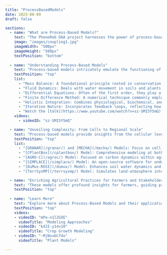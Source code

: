 ```yaml
---
title: "ProcessBasedModels"
date: 2023-08-09
draft: false

sections:  
  - name: "What are Process-Based Models?"
    text: "The PhenoRob DAA project harnesses the power of process-based models to revolutionize the field of agronomy. Process-based models are sophisticated mathematical tools used in agriculture to simulate the intricate interplay of biological, physical, and chemical processes within complex systems. These models provide a digital representation of how plants interact with their environment, incorporating factors like temperature, water availability, nutrients, and more. Unlike simple observations, they delve deep into the underlying mechanisms, allowing us to understand and predict how crops respond to varying conditions." 
    image: "images/coupling1.jpg"
    imageWidth: "500px"
    imageHeight: "500px"
    textPosition: "bottom"
    
  - name: "Understanding Process-Based Models"
    text: "Process-based models intricately emulate the functioning of agricultural systems, incorporating the dynamic relationships between various components and reflecting real-world complexity. They integrate the biological, physical, and chemical processes that govern plant growth, considering both current and historical conditions. Feedback loops iterate between processes, enabling predictions of crop reactions under various scenarios, testing management strategies, and gaining insights. These models are underpinned by several mathematical and operational concepts, including:"
    textPosition: "top"
    list:
      - "Mass Balance: A foundational principle rooted in conservation laws, tracking the flow of substances like water and nutrients."
      - "Fluid Dynamics: Deals with water movement in soils and plants, using equations like Darcy's law and Richards' equation."
      - "Differential Equations: Often of the first order, they play a crucial role in the temporal evolution of agricultural processes."
      - "Finite Difference Method: A numerical technique commonly employed to solve differential equations by discretizing time and space."
      - "Holistic Integration: Combines physiological, biochemical, and environmental variables, creating a comprehensive view of plant behavior."
      - "Iterative Nature: Incorporates feedback loops, reflecting how past stress events influence a plant's future responses."
      - "Watch the [talk](https://www.youtube.com/watch?v=sz-SMI5Y5mQ) by Prof. Frank Ewert on crop modeling:"
    videos:
      - videoID: "sz-SMI5Y5mQ"

  - name: "Unveiling Complexity: From Cells to Regional Scale"
    text: "Process-based models provide insights from the cellular level to vast regional landscapes. They offer unique perspectives across scales, from biochemical intricacies within cells to broad agricultural system impacts. Various models developed within the Phenorob partner institutions, such as [GRANAR](/granar/), [MECHA](/mecha/), [CPlantBox](/cplantbox/), [AGRO-C](/agroc/), [SIMPLACE](/simplace/), [DuMux-ROSI](/dumux/), and [TerrSysMP](/terrsysmp/), cater to different scales and focuses, providing a comprehensive understanding."
    textPosition: "top"
    list:
      - "[GRANAR](/granar/) and [MECHA](/mecha/) Models: Focus on cell-level granular processes and mechanical phenomena."
      - "[CPlantBox](/cplantbox/) Model: Comprehensive modeling at both root and shoot levels."
      - "[AGRO-C](/agroc/) Model: Focused on carbon dynamics within agricultural soil."
      - "[SIMPLACE](/simplace/) Model: An open-source software for understanding interactions among crops, soil, and climate."
      - "[DuMux-ROSI](/dumux/) Model: Enhances soil water dynamics and root-soil interactions."
      - "[TerrSysMP](/terrsysmp/) Model: Simulates land-atmosphere interactions."

  - name: "Enriching Agricultural Practices for Farmers and Stakeholders"
    text: "These models offer profound insights for farmers, guiding precision agriculture practices such as optimizing resource allocation, planting times, irrigation schedules, and fertilizer rates. Stakeholders and investors can evaluate potential risks and returns of agricultural investments, analyze various scenarios, assess climate change impacts, and estimate future crop yields."
    textPosition: "top"
  
  - name: "Learn More"
    text: "Explore more about Process-Based Models and their applications with these insightful videos:"
    textPosition: "top"
    videos: 
    - videoID: "mPo-n1lZGXE"
      videoTitle: "Modeling Approaches"
    - videoID: "kdJI-y14v10"
      videoTitle: "Crop Growth Modeling"
    - videoID: "-MjNsvbCf4o"
      videoTitle: "Plant Models"

---
```

